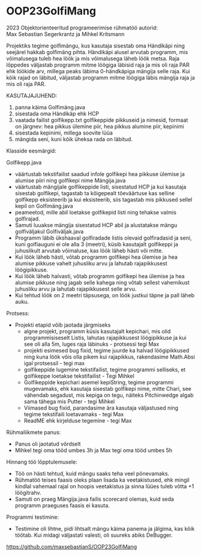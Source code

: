 # OOP23GolfiMang
2023 Objektorienteeritud programeerimise rühmatöö
autorid:      
Max Sebastian Segerkrantz ja Mihkel Kritsmann

Projektiks tegime golfimängu, kus kasutaja sisestab oma Händikäpi ning seejärel hakkab golfimäng pihta. 
Händikäpi alusel arvutab programm, mis võimalusega tuleb hea löök ja mis võimalusega läheb löök metsa.
Raja lõppedes väljastab programm mitme löögiga läbisid raja ja mis oli raja PAR ehk löökide arv, millega peaks läbima 0-händkäpiga mängija selle raja.
Kui kõik rajad on läbitud, väljastab programm mitme löögiga läbis mängija raja ja mis oli raja PAR.

KASUTAJAJUHEND:
1. panna käima Golfimäng.java
2. sisestada oma Händikäp ehk HCP
3. vaatada failist golfikepp.txt golfikeppide pikkuseid ja nimesid, formaat on järgnev: hea pikkus ülemine piir, hea pikkus alumine piir, kepinimi
4. sisestada kepinimi, millega soovite lüüa
5. mängida seni, kuni kõik üheksa rada on läbitud.


Klasside eesmärgid:

Golfikepp.java
- väärtustab tekstifailist saadud infole golfikepi hea pikkuse ülemise ja alumise piiri ning golfikepi nime
Mängija.java
- väärtustab mängijale golfikeppide listi, sisestatud HCP ja kui kasutaja sisestab golfikepi, tagastab ta kõigepealt tõeväärtuse kas selline golfikepp eksisteerib ja kui eksisteerib, siis tagastab mis pikkused sellel kepil on
Golfimäng.java
- peameetod, mille abil loetakse golfikepid listi ning tehakse valmis golfirajad.
- Samuti luuakse mängija sisestatud HCP abil ja alustatakse mängu golfiväljakul
Golfiväljak.java
- Programm läbib ükshaaval golfiradade listis olevaid golfiradasid ja seni, kuni golfiauguni ei ole alla 3 (meetri), küsib kasutajalt golfikeppi ja juhuslikult arvutab võimaluse, kas löök läheb hästi või mitte.
- Kui löök läheb hästi, võtab programm golfikepi hea ülemise ja hea alumise pikkuse vahelt juhusliku arvu ja lahutab  rajapikkusest löögipikkuse.
- Kui löök läheb halvasti, võtab programm golfikepi hea ülemise ja hea alumise pikkuse ning jagab selle kahega ning võtab sellest vahemikust juhusliku arvu ja lahutab rajapikkusest selle arvu.
- Kui tehtud löök on 2 meetri täpsusega, on löök justkui täpne ja pall läheb auku.


Protsess:
- Projekti etapid võib jaotada järgmiseks
  - algne projekt, programm küsis kasutajalt kepichari, mis olid programmisiseselt Listis, lahutas rajapikkusest löögipikkuse ja kui see oli alla 5m, luges raja läbinuks - protsessi tegi Max
  - projekti esimesed bug fixid, tegime juurde ka halvad löögipikkused ning kuna löök võis olla pikem kui rajapikkus, rakendasime Math.Absi igal protsessil - tegi max
  - golfikeppide lugemine tekstifailist, tegime programmi selliseks, et golfikeppe loetakse tekstifailist - Tegi Mihkel
  - Golfikeppide kepichari asemel kepiString, tegime programmi mugevamaks, ehk kasutaja sisestab golfikepi nime, mitte Chari, see vähendab segadust, mis kepiga on tegu, näiteks Pitchinwedge algab sama tähega mis Putter - tegi Mihkel
  - Viimased bug fixid, parandasime ära kasutaja väljastused ning tegime tekstifaili loetavamaks - tegi Max
  - ReadME ehk kirjelduse tegemine - tegi Max

Rühmaliikmete panus:
- Panus oli jaotatud võrdselt
- Mihkel tegi oma tööd umbes 3h ja Max tegi oma tööd umbes 5h

Hinnang töö lõpptulemusele:
- Töö on hästi tehtud, kuid mängu saaks teha veel põnevamaks.
- Rühmatöö teises faasis oleks plaan lisada ka veetakistused, ehk mingil kindlal vahemaal rajal on hoopis veetakistus ja sinna lüües tuleb võtta +1 löögitrahv.
- Samuti on praeg Mängija.java failis scorecard olemas, kuid seda programm praeguses faasis ei kasuta.

Programmi testimine:
- Testimine oli lihtne, pidi lihtsalt mängu käima panema ja jälgima, kas kõik töötab. Kui midagi väljastati valesti, oli suureks abiks DeBugger.

https://github.com/maxsebastianS/OOP23GolfiMang
